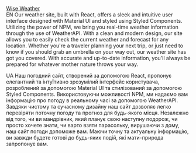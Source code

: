 <a href='https://dimahavr.github.io/wise-weather/'>Wise Weather</a>
</br>
EN
Our weather site, built with React, offers a sleek and intuitive user interface designed with Material UI and styled using Styled Components. Utilizing the power of NPM, we bring you real-time weather information through the use of WeatherAPI. With a clean and modern design, our site allows you to easily check the current weather and forecast for any location. Whether you're a traveler planning your next trip, or just need to know if you should grab an umbrella on your way out, our weather site has got you covered. With accurate and up-to-date information, you'll always be prepared for whatever mother nature throws your way.

UA
Наш погодний сайт, створений за допомогою React, пропонує елегантний та інтуїтивно зрозумілий інтерфейс користувача, розроблений за допомогою Material UI та стилізований за допомогою Styled Components. Використовуючи можливості NPM, ми надаємо вам інформацію про погоду в реальному часі за допомогою WeatherAPI. Завдяки чистому та сучасному дизайну наш сайт дозволяє легко перевіряти поточну погоду та прогноз для будь-якого місця. Незалежно від того, чи ви мандрівник, який планує свою наступну подорож, чи просто хочете знати, чи варто взяти парасольку, вирушаючи з дому, наш сайт погоди допоможе вам. Маючи точну та актуальну інформацію, ви завжди будете готові до будь-яких подій, які мати-природа запропонує вам.
